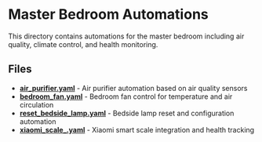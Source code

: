 # Master Bedroom Automations

This directory contains automations for the master bedroom including air quality, climate control, and health monitoring.

## Files

- **[air_purifier.yaml](./air_purifier.yaml)** - Air purifier automation based on air quality sensors
- **[bedroom_fan.yaml](./bedroom_fan.yaml)** - Bedroom fan control for temperature and air circulation
- **[reset_bedside_lamp.yaml](./reset_bedside_lamp.yaml)** - Bedside lamp reset and configuration automation
- **[xiaomi_scale_.yaml](./xiaomi_scale_.yaml)** - Xiaomi smart scale integration and health tracking